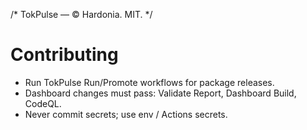 /* TokPulse — © Hardonia. MIT. */
# Contributing
- Run TokPulse Run/Promote workflows for package releases.
- Dashboard changes must pass: Validate Report, Dashboard Build, CodeQL.
- Never commit secrets; use env / Actions secrets.

